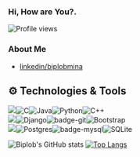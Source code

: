 ### Hi, How are You?.
![Profile views](https://gpvc.arturio.dev/Biplob68) 
### About Me
- [linkedin/biplobmina](https://www.linkedin.com/in/biplob-mina-084723194/)
 

## ⚙️ Technologies & Tools
<img src="https://img.shields.io/badge/Languages-151515?style=for-the-badge&logo=plex&logoColor=FFFFFF">![C](https://img.shields.io/badge/c-%2300599C.svg?style=for-the-badge&logo=c&logoColor=white)![Java](https://img.shields.io/badge/java-%23ED8B00.svg?style=for-the-badge&logo=java&logoColor=white)![Python](https://img.shields.io/badge/python-3670A0?style=for-the-badge&logo=python&logoColor=ffdd54)![C++](https://img.shields.io/badge/c++-%2300599C.svg?style=for-the-badge&logo=c%2B%2B&logoColor=white)<br/>
<img src="https://img.shields.io/badge/Frameworks-151515?style=for-the-badge&logo=IPFS&logoColor=FFFFFF">![Django](https://img.shields.io/badge/django-%23092E20.svg?style=for-the-badge&logo=django&logoColor=white)![badge-git](https://img.shields.io/badge/git-151515?style=for-the-badge&logo=git&logoColor=79740e&labelColor=151515)![Bootstrap](https://img.shields.io/badge/bootstrap-%23563D7C.svg?style=for-the-badge&logo=bootstrap&logoColor=white) <br/>
<img src="https://img.shields.io/badge/Database-151515?style=for-the-badge&logo=Redis&logoColor=FFFFFF">![Postgres](https://img.shields.io/badge/postgres-%23316192.svg?style=for-the-badge&logo=postgresql&logoColor=white)![badge-mysql](https://img.shields.io/badge/mysql-151515?style=for-the-badge&logo=mysql&logoColor=79740e&labelColor=151515)![SQLite](https://img.shields.io/badge/sqlite-%2307405e.svg?style=for-the-badge&logo=sqlite&logoColor=white)


<!--![GitHub metrics](https://metrics.lecoq.io/Biplob68) -->  
 
![Biplob's GitHub stats](https://github-readme-stats.vercel.app/api?username=Biplob68&hide=prs&show_icons=true&theme=radical&count_private=true)
[![Top Langs](https://github-readme-stats.vercel.app/api/top-langs/?username=Biplob68&langs_count=6&layout=compact&exclude_repo=Personality-Prediction-Based-on-Twitter-Data&langs_count=7&show_icons=true&theme=radical&count_private=true&hide=Javascript,Cython,XSLT,PowerShell,CSS,SCSS)](https://github.com/Biplob68/Biplob68)

<!--
## Social Profile
Linkedin : [<img src='https://cdn.jsdelivr.net/npm/simple-icons@3.0.1/icons/linkedin.svg' alt='linkedin' height='40'>](https://www.linkedin.com/in/https://www.linkedin.com/in/biplob-mina-084723194//)
[<img src='https://cdn.jsdelivr.net/npm/simple-icons@3.0.1/icons/gmail.svg' alt='gmail' height='40'>](biplob68@student.sust.edu) 



[![Readme Card](https://github-readme-stats.vercel.app/api/pin/?username=Biplob68&repo=Event-Managemant-App)](https://github.com/Biplob68/Event-Managemant-App) 


For github readme !
https://github.com/anuraghazra/github-readme-stats#github-stats-card
https://arturssmirnovs.github.io/github-profile-readme-generator/
-->

